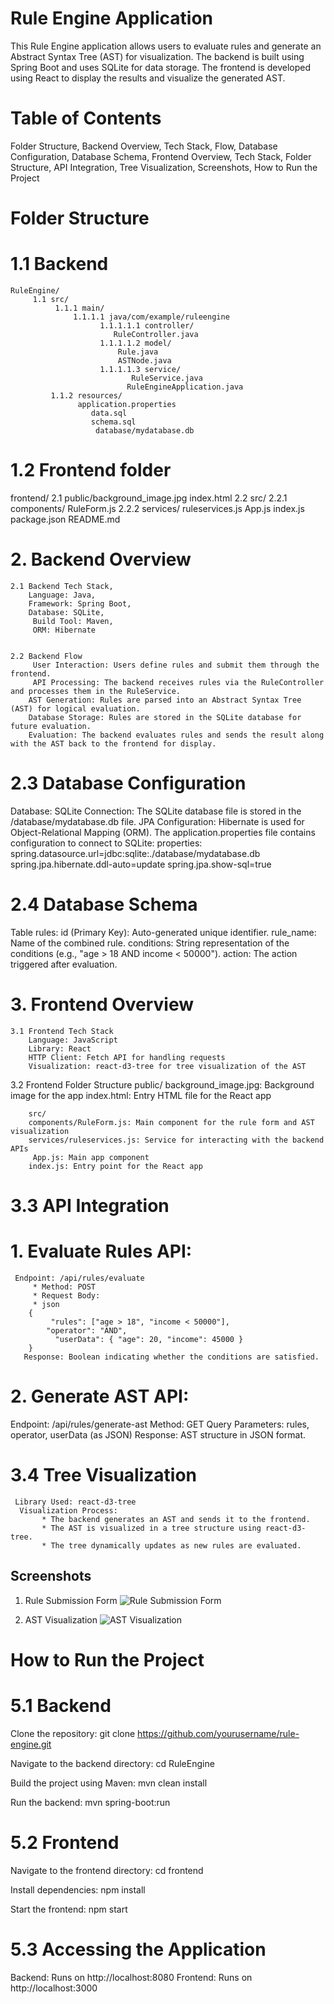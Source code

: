 # Rule Engine Application
This Rule Engine application allows users to evaluate rules and generate an Abstract Syntax Tree (AST) for visualization. The backend is built using Spring Boot and uses SQLite for data storage. The frontend is developed using React to display the results and visualize the generated AST.

# Table of Contents
Folder Structure,
Backend Overview,
Tech Stack,
Flow,
Database Configuration,
Database Schema,
Frontend Overview,
Tech Stack,
Folder Structure,
API Integration,
Tree Visualization,
Screenshots,
How to Run the Project



#  Folder Structure
# 1.1 Backend
    RuleEngine/
         1.1 src/
              1.1.1 main/
                  1.1.1.1 java/com/example/ruleengine
                        1.1.1.1.1 controller/
                           RuleController.java
                        1.1.1.1.2 model/
                            Rule.java
                            ASTNode.java
                        1.1.1.1.3 service/
                               RuleService.java
                              RuleEngineApplication.java
             1.1.2 resources/
                   application.properties
                      data.sql
                      schema.sql
                       database/mydatabase.db
                       
# 1.2 Frontend folder
  frontend/
      2.1 public/background_image.jpg
          index.html
     2.2 src/
        2.2.1 components/
                 RuleForm.js
        2.2.2 services/
                 ruleservices.js
      App.js
      index.js
      package.json
      README.md


# 2. Backend Overview
    2.1 Backend Tech Stack,
        Language: Java,
        Framework: Spring Boot,
        Database: SQLite,
         Build Tool: Maven,
         ORM: Hibernate

         
    2.2 Backend Flow
         User Interaction: Users define rules and submit them through the frontend.
         API Processing: The backend receives rules via the RuleController and processes them in the RuleService.
        AST Generation: Rules are parsed into an Abstract Syntax Tree (AST) for logical evaluation.
        Database Storage: Rules are stored in the SQLite database for future evaluation.
        Evaluation: The backend evaluates rules and sends the result along with the AST back to the frontend for display.


# 2.3 Database Configuration
Database: SQLite
Connection: The SQLite database file is stored in the /database/mydatabase.db file.
JPA Configuration: Hibernate is used for Object-Relational Mapping (ORM).
The application.properties file contains configuration to connect to SQLite:
properties:
       spring.datasource.url=jdbc:sqlite:./database/mydatabase.db
       spring.jpa.hibernate.ddl-auto=update
        spring.jpa.show-sql=true

# 2.4 Database Schema
Table rules:
id (Primary Key): Auto-generated unique identifier.
rule_name: Name of the combined rule.
conditions: String representation of the conditions (e.g., "age > 18 AND income < 50000").
action: The action triggered after evaluation.


# 3. Frontend Overview
    3.1 Frontend Tech Stack
        Language: JavaScript
        Library: React
        HTTP Client: Fetch API for handling requests
        Visualization: react-d3-tree for tree visualization of the AST
   3.2 Frontend Folder Structure
        public/
        background_image.jpg: Background image for the app
        index.html: Entry HTML file for the React app
        
        src/
        components/RuleForm.js: Main component for the rule form and AST visualization
        services/ruleservices.js: Service for interacting with the backend APIs
         App.js: Main app component
        index.js: Entry point for the React app


# 3.3 API Integration
# 1. Evaluate Rules API:

     Endpoint: /api/rules/evaluate
         * Method: POST
         * Request Body:
         * json
        {
             "rules": ["age > 18", "income < 50000"],
            "operator": "AND",
              "userData": { "age": 20, "income": 45000 }
        }
       Response: Boolean indicating whether the conditions are satisfied.


# 2. Generate AST API:
   Endpoint: /api/rules/generate-ast
   Method: GET
   Query Parameters: rules, operator, userData (as JSON)
   Response: AST structure in JSON format.

   
# 3.4 Tree Visualization
     Library Used: react-d3-tree
      Visualization Process:
           * The backend generates an AST and sends it to the frontend.
           * The AST is visualized in a tree structure using react-d3-tree.
           * The tree dynamically updates as new rules are evaluated.


## Screenshots
1. Rule Submission Form
![Rule Submission Form](public/screenshots/rule_form_screenshot.png)

 3. AST Visualization
![AST Visualization](public/screenshots/ast_visualization_screenshot.png)



# How to Run the Project
 #  5.1 Backend
   Clone the repository:
          git clone https://github.com/yourusername/rule-engine.git

   Navigate to the backend directory:
         cd RuleEngine

   Build the project using Maven:
       mvn clean install

   Run the backend:
       mvn spring-boot:run

# 5.2 Frontend
Navigate to the frontend directory:
    cd frontend

Install dependencies:
   npm install

Start the frontend:
     npm start


# 5.3 Accessing the Application
Backend: Runs on http://localhost:8080
Frontend: Runs on http://localhost:3000


